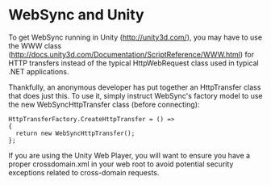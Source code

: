 WebSync and Unity
=================

To get WebSync running in Unity (http://unity3d.com/), you may have to use the WWW class (http://docs.unity3d.com/Documentation/ScriptReference/WWW.html) for HTTP transfers instead of the typical HttpWebRequest class used in typical .NET applications.

Thankfully, an anonymous developer has put together an HttpTransfer class that does just this. To use it, simply instruct WebSync's factory model to use the new WebSyncHttpTransfer class (before connecting):

    HttpTransferFactory.CreateHttpTransfer = () =>
    {
      return new WebSyncHttpTransfer();
    };

If you are using the Unity Web Player, you will want to ensure you have a proper crossdomain.xml in your web root to avoid potential security exceptions related to cross-domain requests.